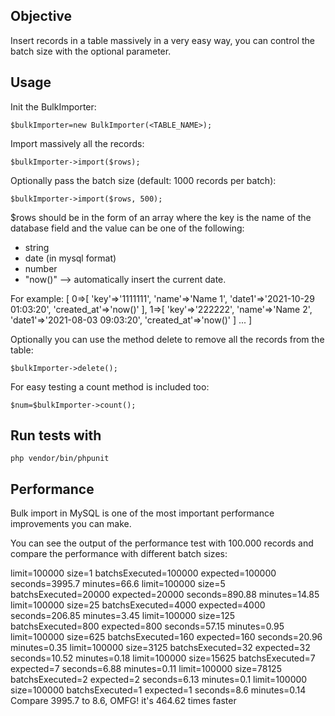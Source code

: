 ## Objective

Insert records in a table massively in a very easy way, you can control the batch size with the optional parameter.

## Usage

Init the BulkImporter:
```
$bulkImporter=new BulkImporter(<TABLE_NAME>);
```

Import massively all the records:
```
$bulkImporter->import($rows);
```

Optionally pass the batch size (default: 1000 records per batch):
```
$bulkImporter->import($rows, 500);
```

$rows should be in the form of an array where the key is the name of the database field and the value can be one of the following:

- string
- date (in mysql format)
- number
- "now()" --> automatically insert the current date.

For example:
[
  0=>[
    'key'=>'1111111',
    'name'=>'Name 1',
    'date1'=>'2021-10-29 01:03:20',
    'created_at'=>'now()'
  ],
  1=>[
    'key'=>'222222',
    'name'=>'Name 2',
    'date1'=>'2021-08-03 09:03:20',
    'created_at'=>'now()'
  ]
  ...
]

Optionally you can use the method delete to remove all the records from the table:

```
$bulkImporter->delete();
```

For easy testing a count method is included too:

```
$num=$bulkImporter->count();
```

## Run tests with

```
php vendor/bin/phpunit
```

## Performance

Bulk import in MySQL is one of the most important performance improvements you can make.

You can see the output of the performance test with 100.000 records and compare the performance with different batch sizes:

limit=100000 size=1 batchsExecuted=100000 expected=100000 seconds=3995.7 minutes=66.6
limit=100000 size=5 batchsExecuted=20000 expected=20000 seconds=890.88 minutes=14.85
limit=100000 size=25 batchsExecuted=4000 expected=4000 seconds=206.85 minutes=3.45
limit=100000 size=125 batchsExecuted=800 expected=800 seconds=57.15 minutes=0.95
limit=100000 size=625 batchsExecuted=160 expected=160 seconds=20.96 minutes=0.35
limit=100000 size=3125 batchsExecuted=32 expected=32 seconds=10.52 minutes=0.18
limit=100000 size=15625 batchsExecuted=7 expected=7 seconds=6.88 minutes=0.11
limit=100000 size=78125 batchsExecuted=2 expected=2 seconds=6.13 minutes=0.1
limit=100000 size=100000 batchsExecuted=1 expected=1 seconds=8.6 minutes=0.14
Compare 3995.7 to 8.6, OMFG! it's 464.62 times faster

